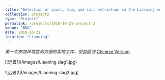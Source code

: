 ```yaml
---
title: "Detection of spoil, slag and soil extraction in the Liaoning section of the new Beijing-Shenyang railway passenger line"
collection: projects
type: "Project"
permalink: /projects/2018-10-21-project-2
venue: "BNU"
date: 2018-10-21
location: "Liaoning"
---
```


*第一次参加环境监测方面的实地工作，受益匪浅* [Chinese Version](/pages/2018-10-21-project-2-cn)

![远景1](/images/Liaoning slag1.jpg)

![远景2](/images/Liaoning slag2.jpg)

